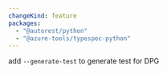 ```yaml
---
changeKind: feature
packages:
  - "@autorest/python"
  - "@azure-tools/typespec-python"
---
```


add `--generate-test` to generate test for DPG